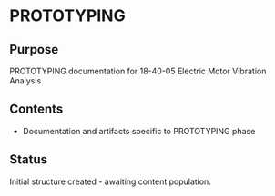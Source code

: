 # PROTOTYPING

## Purpose
PROTOTYPING documentation for 18-40-05 Electric Motor Vibration Analysis.

## Contents
- Documentation and artifacts specific to PROTOTYPING phase

## Status
Initial structure created - awaiting content population.

